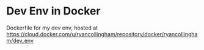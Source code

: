 # Dev Env in Docker
Dockerfile for my dev env, hosted at https://cloud.docker.com/u/ryancollingham/repository/docker/ryancollingham/dev_env
